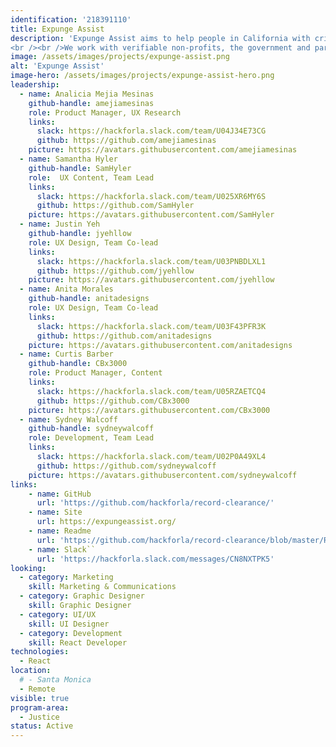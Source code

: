 ```yaml
---
identification: '218391110'
title: Expunge Assist
description: 'Expunge Assist aims to help people in California with criminal records accomplish record clearance, expungement or reduction and subsequently a second chance as a part of society.
<br /><br />We work with verifiable non-profits, the government and partners to build digital tools that can affect changes in the lives of these justice impacted individuals.'
image: /assets/images/projects/expunge-assist.png
alt: 'Expunge Assist'
image-hero: /assets/images/projects/expunge-assist-hero.png
leadership:
  - name: Analicia Mejia Mesinas
    github-handle: amejiamesinas
    role: Product Manager, UX Research
    links:
      slack: https://hackforla.slack.com/team/U04J34E73CG
      github: https://github.com/amejiamesinas
    picture: https://avatars.githubusercontent.com/amejiamesinas
  - name: Samantha Hyler
    github-handle: SamHyler
    role:  UX Content, Team Lead
    links:
      slack: https://hackforla.slack.com/team/U025XR6MY6S
      github: https://github.com/SamHyler
    picture: https://avatars.githubusercontent.com/SamHyler
  - name: Justin Yeh
    github-handle: jyehllow
    role: UX Design, Team Co-lead
    links:
      slack: https://hackforla.slack.com/team/U03PNBDLXL1
      github: https://github.com/jyehllow
    picture: https://avatars.githubusercontent.com/jyehllow
  - name: Anita Morales
    github-handle: anitadesigns
    role: UX Design, Team Co-lead
    links:
      slack: https://hackforla.slack.com/team/U03F43PFR3K
      github: https://github.com/anitadesigns
    picture: https://avatars.githubusercontent.com/anitadesigns
  - name: Curtis Barber
    github-handle: CBx3000
    role: Product Manager, Content
    links:
      slack: https://hackforla.slack.com/team/U05RZAETCQ4
      github: https://github.com/CBx3000
    picture: https://avatars.githubusercontent.com/CBx3000
  - name: Sydney Walcoff
    github-handle: sydneywalcoff
    role: Development, Team Lead
    links:
      slack: https://hackforla.slack.com/team/U02P0A49XL4
      github: https://github.com/sydneywalcoff
    picture: https://avatars.githubusercontent.com/sydneywalcoff
links:
    - name: GitHub
      url: 'https://github.com/hackforla/record-clearance/'
    - name: Site
      url: https://expungeassist.org/
    - name: Readme
      url: 'https://github.com/hackforla/record-clearance/blob/master/README.md'
    - name: Slack``
      url: 'https://hackforla.slack.com/messages/CN8NXTPK5'
looking:
  - category: Marketing
    skill: Marketing & Communications
  - category: Graphic Designer
    skill: Graphic Designer
  - category: UI/UX
    skill: UI Designer
  - category: Development
    skill: React Developer
technologies:
  - React
location:
  # - Santa Monica
  - Remote
visible: true
program-area: 
  - Justice
status: Active
---
```

